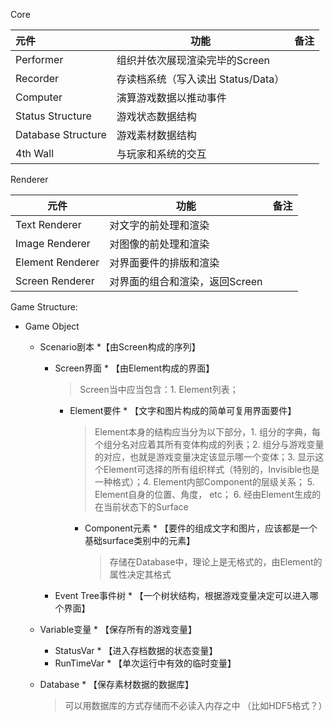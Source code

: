Core

| 元件               | 功能                               | 备注 |
| :----------------- | ---------------------------------- | ---- |
| Performer          | 组织并依次展现渲染完毕的Screen     |      |
| Recorder           | 存读档系统（写入读出 Status/Data） |      |
| Computer           | 演算游戏数据以推动事件             |      |
| Status Structure   | 游戏状态数据结构                   |      |
| Database Structure | 游戏素材数据结构                   |      |
| 4th Wall           | 与玩家和系统的交互                 |      |

Renderer

| 元件             | 功能                           | 备注 |
| ---------------- | ------------------------------ | ---- |
| Text Renderer    | 对文字的前处理和渲染           |      |
| Image Renderer   | 对图像的前处理和渲染           |      |
| Element Renderer | 对界面要件的排版和渲染         |      |
| Screen Renderer  | 对界面的组合和渲染，返回Screen |      |



Game Structure:

* Game Object
  * Scenario剧本 *【由Screen构成的序列】
    * Screen界面 * 【由Element构成的界面】
      
      > Screen当中应当包含：1. Element列表；
      
      * Element要件 * 【文字和图片构成的简单可复用界面要件】
      
        > Element本身的结构应当分为以下部分，1. 组分的字典，每个组分名对应着其所有变体构成的列表；2. 组分与游戏变量的对应，也就是游戏变量决定该显示哪一个变体；3. 显示这个Element可选择的所有组织样式（特别的，Invisible也是一种格式）；4. Element内部Component的层级关系； 5. Element自身的位置、角度， etc； 6. 经由Element生成的在当前状态下的Surface
      
        * Component元素 * 【要件的组成文字和图片，应该都是一个基础surface类别中的元素】
        
          > 存储在Database中，理论上是无格式的，由Element的属性决定其格式
      
    * Event Tree事件树 * 【一个树状结构，根据游戏变量决定可以进入哪个界面】
  
  * Variable变量 * 【保存所有的游戏变量】
  
    * StatusVar * 【进入存档数据的状态变量】
    * RunTimeVar * 【单次运行中有效的临时变量】
  
  * Database * 【保存素材数据的数据库】
  
    > 可以用数据库的方式存储而不必读入内存之中 （比如HDF5格式？）